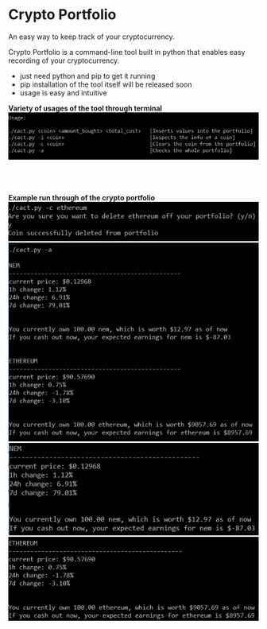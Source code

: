 # Crypto Portfolio

An easy way to keep track of your cryptocurrency.

Crypto Portfolio is a command-line tool built in python that enables easy recording of your cryptocurrency.
  - just need python and pip to get it running
  - pip installation of the tool itself will be released soon
  - usage is easy and intuitive

<strong> Variety of usages of the tool through terminal </strong>
![alt text](https://github.com/jeff4elee/crypto_portfolio/blob/master/examples/usage.PNG?raw=true)
<br><br><br><br>

<strong> Example run through of the crypto portfolio </strong>
![alt text](https://github.com/jeff4elee/crypto_portfolio/blob/master/examples/ethereumdelete.PNG?raw=true)
![alt text](https://github.com/jeff4elee/crypto_portfolio/blob/master/examples/allinfo.PNG?raw=true)
![alt text](https://github.com/jeff4elee/crypto_portfolio/blob/master/examples/neminsert.PNG?raw=true)
![alt text](https://github.com/jeff4elee/crypto_portfolio/blob/master/examples/ethereuminsert.PNG?raw=true)

